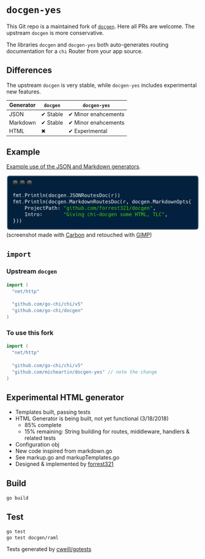 # `docgen-yes`

This Git repo is a maintained fork of [`docgen`](https://github.com/go-chi/docgen). Here all PRs are welcome. The upstream `docgen` is more conservative.

The libraries `docgen` and `docgen-yes` both auto-generates routing documentation for a `chi` Router from your app source.

## Differences

The upstream `docgen` is very stable, while `docgen-yes` includes experimental new features.

Generator  | `docgen` | `docgen-yes`
-----------|----------|--------------
JSON       | ✔ Stable | ✔ Minor enahcements
Markdown   | ✔ Stable | ✔ Minor enahcements
HTML       | ✖        | ✔ Experimental

## Example

[Example use of the JSON and Markdown generators](https://github.com/go-chi/chi/blob/master/_examples/rest/main.go#L105).

![Example Screenshot](carbon.webp)
(screenshot made with [Carbon](https://carbon.now.sh) and retouched with [GIMP](https://en.wikipedia.org/wiki/GIMP))

## `import`

### Upstream `docgen`

```go
import (
  "net/http"

  "github.com/go-chi/chi/v5"
  "github.com/go-chi/docgen"
)
```

### To use this fork

```go
import (
  "net/http"

  "github.com/go-chi/chi/v5"
  "github.com/micheartin/docgen-yes" // note the change
)
```

## Experimental HTML generator

* Templates built, passing tests
* HTML Generator is being built, not yet functional (3/18/2018)
  * 85% complete
  * 15% remaining: String building for routes, middleware, handlers & related tests
* Configuration obj
* New code inspired from markdown.go
* See markup.go and markupTemplates.go
* Designed & implemented by [forrest321](https://github.com/forrest321/docgen)

## Build

    go build

## Test

    go test
    go test docgen/raml

Tests generated by [cweill/gotests](https://github.com/cweill/gotests)
